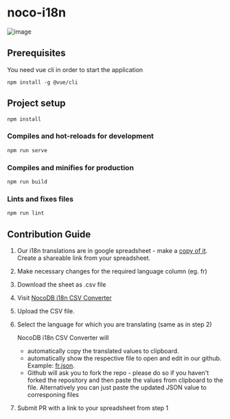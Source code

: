 # noco-i18n

![image](https://user-images.githubusercontent.com/35857179/136654196-162a316c-adde-431b-8316-139168298278.png)

## Prerequisites

You need vue cli in order to start the application

```
npm install -g @vue/cli
```

## Project setup
```
npm install
```

### Compiles and hot-reloads for development
```
npm run serve
```

### Compiles and minifies for production
```
npm run build
```

### Lints and fixes files
```
npm run lint
```

## Contribution Guide 

1. Our i18n translations are in google spreadsheet - make a [copy of it](https://docs.google.com/spreadsheets/d/1kGp92yLwhs1l7lwwgeor3oN1dFl7JZWuQOa4WSeZ0TE/edit?usp=sharing). Create a shareable link from your spreadsheet.

2. Make necessary changes for the required language column (eg. fr)

3. Download the sheet as .csv file

4. Visit [NocoDB i18n CSV Converter](https://i18n.nocodb.com/)

5. Upload the CSV file. 

6. Select the language for which you are translating (same as in step 2)

    NocoDB i18n CSV Converter will  
  
    - automatically copy the translated values to clipboard.
    - automatically show the respective file to open and edit in our github. Example: [fr.json](https://github.com/nocodb/nocodb/edit/master/packages/nc-gui/lang/fr.json).
    - Github will ask you to fork the repo - please do so if you haven't forked the repository and then paste the values from clipboard to the file. Alternatively you can just paste the updated JSON value to corresponing files

7. Submit PR with a link to your spreadsheet from step 1